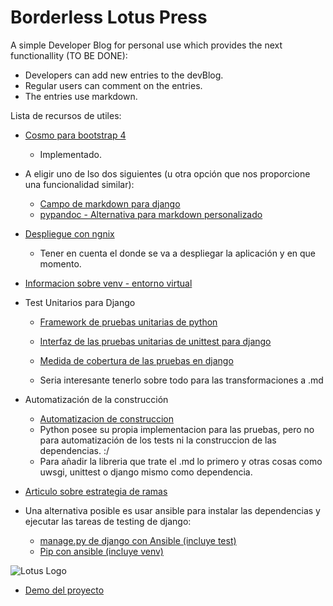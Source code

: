 # Borderless Lotus Press
A simple Developer Blog for personal use which provides the next functionallity (TO BE DONE):
* Developers can add new entries to the devBlog.
* Regular users can comment on the entries.
* The entries use markdown.

Lista de recursos de utiles:
* [Cosmo para bootstrap 4](https://bootswatch.com/4-alpha/cosmo/)
    - Implementado.

* A eligir uno de lso dos siguientes (u otra opción que nos proporcione una funcionalidad similar):
    - [Campo de markdown para django](https://github.com/adi-/django-markdownx)
    - [pypandoc - Alternativa para markdown personalizado](https://pypi.python.org/pypi/pypandoc)

* [Despliegue con ngnix](http://uwsgi-docs.readthedocs.io/en/latest/tutorials/Django_and_nginx.html)
    - Tener en cuenta el donde se va a despliegar la aplicación y en que momento.
* [Informacion sobre venv - entorno virtual](https://docs.python.org/3/library/venv.html)
* Test Unitarios para Django
    - [Framework de pruebas unitarias de python](https://docs.python.org/3/library/unittest.html)
    - [Interfaz de las pruebas unitarias de unittest para django](https://docs.djangoproject.com/en/1.11/topics/testing/overview/)
    - [Medida de cobertura de las pruebas en django](http://django-testing-docs.readthedocs.io/en/latest/coverage.html)

    - Seria interesante tenerlo sobre todo para las transformaciones a .md
* Automatización de la construcción
    - [Automatizacion de construccion](http://pybuilder.github.io/)
    - Python posee su propia implementacion para las pruebas, pero no para automatización de los tests ni la construccion de las dependencias. :/
    - Para añadir la libreria que trate el .md lo primero y otras cosas como uwsgi, unittest o django mismo como dependencia.

* [Articulo sobre estrategia de ramas](http://nvie.com/posts/a-successful-git-branching-model/)


* Una alternativa posible es usar ansible para instalar las dependencias y ejecutar las tareas de testing de django:
    - [manage.py de django con Ansible (incluye test)](http://docs.ansible.com/ansible/django_manage_module.html)
    - [Pip con ansible (incluye venv)](http://docs.ansible.com/ansible/pip_module.html)

![Lotus Logo][logo]

[logo]: https://github.com/panteleevnikita/borderless_lotus_press/blob/master/static/images/logo.png "Lotus"
  - [Demo del proyecto](http://rurik.pythonanywhere.com/)

